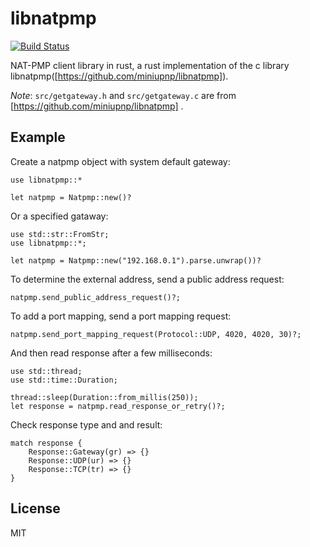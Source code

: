 libnatpmp
=========

[![Build Status](https://travis-ci.org/fengyc/libnatpmp.svg?branch=master)](https://travis-ci.org/fengyc/libnatpmp)

NAT-PMP client library in rust, a rust implementation of the c library libnatpmp([https://github.com/miniupnp/libnatpmp]).

*Note*: `src/getgateway.h` and `src/getgateway.c` are from [https://github.com/miniupnp/libnatpmp] .

Example
-------

Create a natpmp object with system default gateway:

    use libnatpmp::*

    let natpmp = Natpmp::new()?

Or a specified gataway:

    use std::str::FromStr;
    use libnatpmp::*;

    let natpmp = Natpmp::new("192.168.0.1").parse.unwrap())?

To determine the external address, send a public address request:

    natpmp.send_public_address_request()?;

To add a port mapping, send a port mapping request:

    natpmp.send_port_mapping_request(Protocol::UDP, 4020, 4020, 30)?;

And then read response after a few milliseconds:

    use std::thread;
    use std::time::Duration;

    thread::sleep(Duration::from_millis(250));
    let response = natpmp.read_response_or_retry()?;

Check response type and and result:

    match response {
        Response::Gateway(gr) => {}
        Response::UDP(ur) => {}
        Response::TCP(tr) => {}
    }

License
-------

MIT